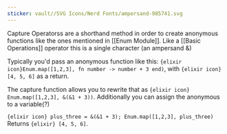 ```yaml
---
sticker: vault//SVG Icons/Nerd Fonts/ampersand-985741.svg
---
```

Capture Operatorss are a shorthand method in order to create anonymous functions like the ones mentioned in [[Enum Module]]. Like a [[Basic Operations]] operator this is a single character (an ampersand &)

Typically you'd pass an anonymous function like this: `{elixir icon}Enum.map([1,2,3], fn number -> number + 3 end)`, with `{elixir icon} [4, 5, 6]` as a return. 

The capture function allows you to rewrite that as `{elixir icon} Enum.map([1,2,3], &(&1 + 3))`. Additionally you can assign the anonymous to a variable(?) 

`{elixir icon} plus_three = &(&1 + 3); Enum.map([1,2,3], plus_three)` Returns `{elixir} [4, 5, 6]`.  